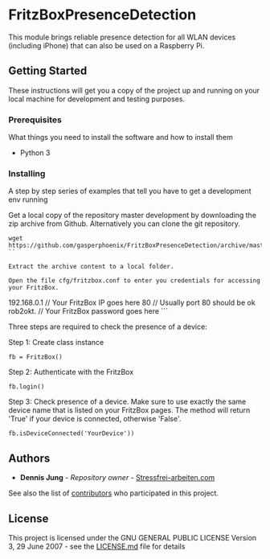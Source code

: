 # FritzBoxPresenceDetection

This module brings reliable presence detection for all WLAN devices (including iPhone) that can also be used on a Raspberry Pi.

## Getting Started

These instructions will get you a copy of the project up and running on your local machine for development and testing purposes.

### Prerequisites

What things you need to install the software and how to install them

- Python 3

### Installing

A step by step series of examples that tell you have to get a development env running

Get a local copy of the repository master development by downloading the zip archive from Github. Alternatively you can clone the git repository.

```
wget https://github.com/gasperphoenix/FritzBoxPresenceDetection/archive/master.zip
`` 

Extract the archive content to a local folder.

Open the file cfg/fritzbox.conf to enter you credentials for accessing your FritzBox.

```
<?xml version="1.0" encoding="UTF-8"?>

<fritzbox>
	<ip>192.168.0.1</ip>           // Your FritzBox IP goes here 
	<port>80</port>                // Usually port 80 should be ok
	<password>rob2okt.</password>  // Your FritzBox password goes here
</fritzbox>
```

Three steps are required to check the presence of a device:

Step 1: Create class instance

```
fb = FritzBox()
```

Step 2: Authenticate with the FritzBox

```    
fb.login()
```

Step 3: Check presence of a device. Make sure to use exactly the same device name that is listed on your FritzBox pages. The method will return 'True' if your device is connected, otherwise 'False'.

```
fb.isDeviceConnected('YourDevice'))
```

## Authors

* **Dennis Jung** - *Repository owner* - [Stressfrei-arbeiten.com](https://stressfrei-arbeiten.com)

See also the list of [contributors](https://github.com/gasperphoenix/FritzBoxPresenceDetection/graphs/contributors) who participated in this project.

## License

This project is licensed under the GNU GENERAL PUBLIC LICENSE Version 3, 29 June 2007 - see the [LICENSE.md](LICENSE.md) file for details